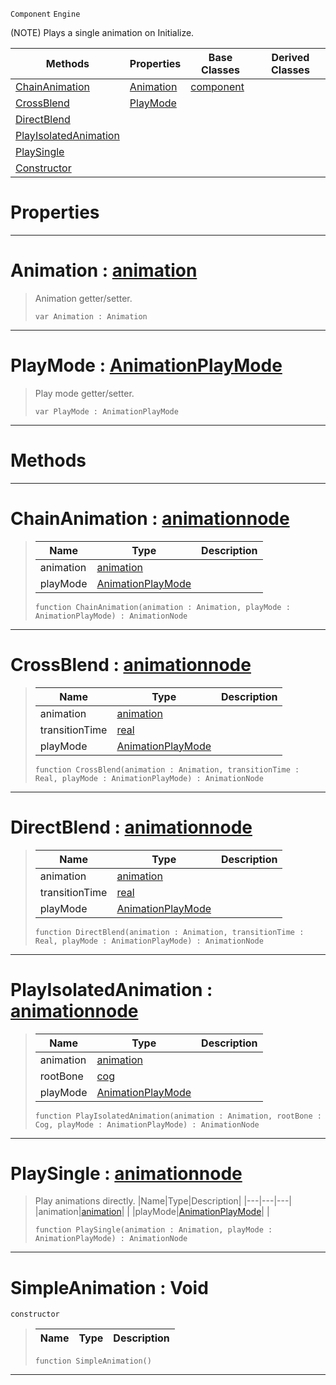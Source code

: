  `Component` `Engine`



(NOTE) Plays a single animation on Initialize.

|Methods|Properties|Base Classes|Derived Classes|
|---|---|---|---|
|[ ChainAnimation](https://plasmaengine.github.io/PlasmaDocs/Plasma1/C++/code_reference/class_reference/simpleanimation.markdown#chainanimation-plasma-engi)|[ Animation](https://plasmaengine.github.io/PlasmaDocs/Plasma1/C++/code_reference/class_reference/simpleanimation.markdown#animation-plasma-engine-do)|[component](https://plasmaengine.github.io/PlasmaDocs/Plasma1/C++/code_reference/class_reference/component.markdown)| |
|[ CrossBlend](https://plasmaengine.github.io/PlasmaDocs/Plasma1/C++/code_reference/class_reference/simpleanimation.markdown#crossblend-plasma-engine-d)|[ PlayMode](https://plasmaengine.github.io/PlasmaDocs/Plasma1/C++/code_reference/class_reference/simpleanimation.markdown#playmode-plasma-engine-doc)| | |
|[ DirectBlend](https://plasmaengine.github.io/PlasmaDocs/Plasma1/C++/code_reference/class_reference/simpleanimation.markdown#directblend-plasma-engine)| | | |
|[ PlayIsolatedAnimation](https://plasmaengine.github.io/PlasmaDocs/Plasma1/C++/code_reference/class_reference/simpleanimation.markdown#playisolatedanimation-ze)| | | |
|[ PlaySingle](https://plasmaengine.github.io/PlasmaDocs/Plasma1/C++/code_reference/class_reference/simpleanimation.markdown#playsingle-plasma-engine-d)| | | |
|[ Constructor](https://plasmaengine.github.io/PlasmaDocs/Plasma1/C++/code_reference/class_reference/simpleanimation.markdown#simpleanimation-void)| | | |


 #  Properties


---  
 #  Animation : [animation](https://plasmaengine.github.io/PlasmaDocs/Plasma1/C++/code_reference/class_reference/animation.markdown)

> Animation getter/setter.
> ``` lang=cpp, name=Lightning
> var Animation : Animation


---  
 #  PlayMode : [AnimationPlayMode](https://plasmaengine.github.io/PlasmaDocs/Plasma1/C++/code_reference/enum_reference.markdown#animationplaymode)

> Play mode getter/setter.
> ``` lang=cpp, name=Lightning
> var PlayMode : AnimationPlayMode


---  
 #  Methods


---  
 #  ChainAnimation : [animationnode](https://plasmaengine.github.io/PlasmaDocs/Plasma1/C++/code_reference/class_reference/animationnode.markdown)

> 
> |Name|Type|Description|
> |---|---|---|
> |animation|[animation](https://plasmaengine.github.io/PlasmaDocs/Plasma1/C++/code_reference/class_reference/animation.markdown)| |
> |playMode|[AnimationPlayMode](https://plasmaengine.github.io/PlasmaDocs/Plasma1/C++/code_reference/enum_reference.markdown#animationplaymode)| |
> ``` lang=cpp, name=Lightning
> function ChainAnimation(animation : Animation, playMode : AnimationPlayMode) : AnimationNode
> ``` 


---  
 #  CrossBlend : [animationnode](https://plasmaengine.github.io/PlasmaDocs/Plasma1/C++/code_reference/class_reference/animationnode.markdown)

> 
> |Name|Type|Description|
> |---|---|---|
> |animation|[animation](https://plasmaengine.github.io/PlasmaDocs/Plasma1/C++/code_reference/class_reference/animation.markdown)| |
> |transitionTime|[real](https://plasmaengine.github.io/PlasmaDocs/Plasma1/C++/code_reference/lightning_base_types/real.markdown)| |
> |playMode|[AnimationPlayMode](https://plasmaengine.github.io/PlasmaDocs/Plasma1/C++/code_reference/enum_reference.markdown#animationplaymode)| |
> ``` lang=cpp, name=Lightning
> function CrossBlend(animation : Animation, transitionTime : Real, playMode : AnimationPlayMode) : AnimationNode
> ``` 


---  
 #  DirectBlend : [animationnode](https://plasmaengine.github.io/PlasmaDocs/Plasma1/C++/code_reference/class_reference/animationnode.markdown)

> 
> |Name|Type|Description|
> |---|---|---|
> |animation|[animation](https://plasmaengine.github.io/PlasmaDocs/Plasma1/C++/code_reference/class_reference/animation.markdown)| |
> |transitionTime|[real](https://plasmaengine.github.io/PlasmaDocs/Plasma1/C++/code_reference/lightning_base_types/real.markdown)| |
> |playMode|[AnimationPlayMode](https://plasmaengine.github.io/PlasmaDocs/Plasma1/C++/code_reference/enum_reference.markdown#animationplaymode)| |
> ``` lang=cpp, name=Lightning
> function DirectBlend(animation : Animation, transitionTime : Real, playMode : AnimationPlayMode) : AnimationNode
> ``` 


---  
 #  PlayIsolatedAnimation : [animationnode](https://plasmaengine.github.io/PlasmaDocs/Plasma1/C++/code_reference/class_reference/animationnode.markdown)

> 
> |Name|Type|Description|
> |---|---|---|
> |animation|[animation](https://plasmaengine.github.io/PlasmaDocs/Plasma1/C++/code_reference/class_reference/animation.markdown)| |
> |rootBone|[cog](https://plasmaengine.github.io/PlasmaDocs/Plasma1/C++/code_reference/class_reference/cog.markdown)| |
> |playMode|[AnimationPlayMode](https://plasmaengine.github.io/PlasmaDocs/Plasma1/C++/code_reference/enum_reference.markdown#animationplaymode)| |
> ``` lang=cpp, name=Lightning
> function PlayIsolatedAnimation(animation : Animation, rootBone : Cog, playMode : AnimationPlayMode) : AnimationNode
> ``` 


---  
 #  PlaySingle : [animationnode](https://plasmaengine.github.io/PlasmaDocs/Plasma1/C++/code_reference/class_reference/animationnode.markdown)

> Play animations directly.
> |Name|Type|Description|
> |---|---|---|
> |animation|[animation](https://plasmaengine.github.io/PlasmaDocs/Plasma1/C++/code_reference/class_reference/animation.markdown)| |
> |playMode|[AnimationPlayMode](https://plasmaengine.github.io/PlasmaDocs/Plasma1/C++/code_reference/enum_reference.markdown#animationplaymode)| |
> ``` lang=cpp, name=Lightning
> function PlaySingle(animation : Animation, playMode : AnimationPlayMode) : AnimationNode
> ``` 


---  
 #  SimpleAnimation : Void

 `constructor`

> 
> |Name|Type|Description|
> |---|---|---|
> ``` lang=cpp, name=Lightning
> function SimpleAnimation()
> ``` 


---  
 

 